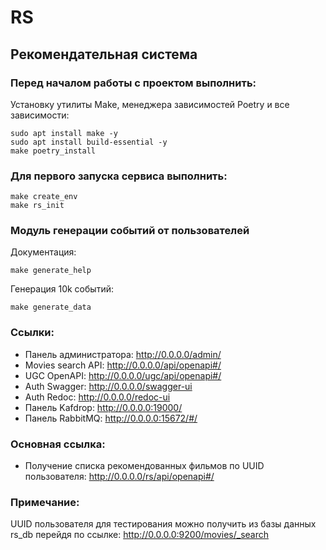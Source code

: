 # RS
## Рекомендательная система
### Перед началом работы с проектом выполнить:
Установку утилиты Make, менеджера зависимостей Poetry и все зависимости:
```shell
sudo apt install make -y
sudo apt install build-essential -y
make poetry_install
```
### Для первого запуска сервиса выполнить:
```shell
make create_env
make rs_init
```
### Модуль генерации событий от пользователей
Документация:
```shell
make generate_help
```
Генерация 10k событий:
```shell
make generate_data
```
### Ссылки:
- Панель администратора: http://0.0.0.0/admin/
- Movies search API: http://0.0.0.0/api/openapi#/
- UGC OpenAPI: http://0.0.0.0/ugc/api/openapi#/
- Auth Swagger: http://0.0.0.0/swagger-ui
- Auth Redoc: http://0.0.0.0/redoc-ui
- Панель Kafdrop: http://0.0.0.0:19000/
- Панель RabbitMQ: http://0.0.0.0:15672/#/
### Основная ссылка:
- Получение списка рекомендованных фильмов по UUID пользователя: http://0.0.0.0/rs/api/openapi#/
### Примечание:
UUID пользователя для тестирования можно получить из
базы данных rs_db перейдя по ссылке: http://0.0.0.0:9200/movies/_search
